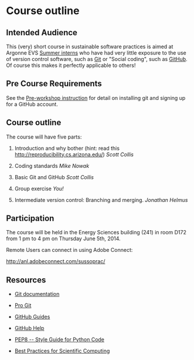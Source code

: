 Course outline
==============

Intended Audience
------------------
This (very) short course in sustainable software practices is aimed at Argonne
EVS [Summer interns](http://www.dep.anl.gov/p_undergrad/summer.htm "Intern page")
who have had very little exposure to the use of version control software,
such as [Git](http://git-scm.com/) or "Social coding", such as
[GitHub](https://github.com/). Of course this makes it perfectly applicable
to others!

Pre Course Requirements
-----------------------
See the [Pre-workshop instruction](/preworkshop.md) for detail on installing
git and signing up for a GitHub account.

Course outline
--------------
The course will have five parts:

1) Introduction and why bother
(hint: read this http://reproducibility.cs.arizona.edu/)
*Scott Collis*

2) Coding standards *Mike Nowak*

3) Basic Git and GitHub *Scott Collis*

4) Group exercise *You!*

5) Intermediate version control: Branching and merging. *Jonathan Helmus*


Participation
-------------

The course will be held in the Energy Sciences building (241)
in room D172 from 1 pm to 4 pm on Thursday June 5th, 2014.

Remote Users can connect in using Adobe Connect:

http://anl.adobeconnect.com/sussoprac/


Resources
---------

* [Git documentation](http://git-scm.com/documentation)
* [Pro Git](http://git-scm.com/book)
* [GitHub Guides](https://guides.github.com/)
* [GitHub Help](https://help.github.com/)

* [PEP8 -- Style Guide for Python Code](http://legacy.python.org/dev/peps/pep-0008/)
* [Best Practices for Scientific Computing](http://arxiv.org/abs/1210.0530) 
